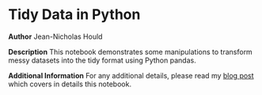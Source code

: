 # Tidy Data in Python

**Author**
Jean-Nicholas Hould

**Description**
This notebook demonstrates some manipulations to transform messy datasets into the tidy format using Python pandas.

**Additional Information**
For any additional details, please read my [blog post](http://www.jeannicholashould.com/tidy-data-in-python.html) which covers in details this notebook.

